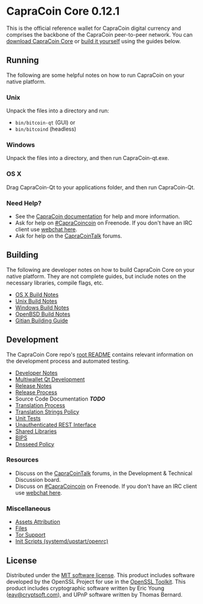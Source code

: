 CapraCoin Core 0.12.1
=====================

This is the official reference wallet for CapraCoin digital currency and comprises the backbone of the CapraCoin peer-to-peer network. You can [download CapraCoin Core](https://www.CapraCoin.org/downloads/) or [build it yourself](#building) using the guides below.

Running
---------------------
The following are some helpful notes on how to run CapraCoin on your native platform.

### Unix

Unpack the files into a directory and run:

- `bin/bitcoin-qt` (GUI) or
- `bin/bitcoind` (headless)

### Windows

Unpack the files into a directory, and then run CapraCoin-qt.exe.

### OS X

Drag CapraCoin-Qt to your applications folder, and then run CapraCoin-Qt.

### Need Help?

* See the [CapraCoin documentation](https://CapraCoincoin.atlassian.net/wiki/display/DOC)
for help and more information.
* Ask for help on [#CapraCoincoin](http://webchat.freenode.net?channels=CapraCoincoin) on Freenode. If you don't have an IRC client use [webchat here](http://webchat.freenode.net?channels=CapraCoincoin).
* Ask for help on the [CapraCoinTalk](https://CapraCointalk.org/) forums.

Building
---------------------
The following are developer notes on how to build CapraCoin Core on your native platform. They are not complete guides, but include notes on the necessary libraries, compile flags, etc.

- [OS X Build Notes](build-osx.md)
- [Unix Build Notes](build-unix.md)
- [Windows Build Notes](build-windows.md)
- [OpenBSD Build Notes](build-openbsd.md)
- [Gitian Building Guide](gitian-building.md)

Development
---------------------
The CapraCoin Core repo's [root README](/README.md) contains relevant information on the development process and automated testing.

- [Developer Notes](developer-notes.md)
- [Multiwallet Qt Development](multiwallet-qt.md)
- [Release Notes](release-notes.md)
- [Release Process](release-process.md)
- Source Code Documentation ***TODO***
- [Translation Process](translation_process.md)
- [Translation Strings Policy](translation_strings_policy.md)
- [Unit Tests](unit-tests.md)
- [Unauthenticated REST Interface](REST-interface.md)
- [Shared Libraries](shared-libraries.md)
- [BIPS](bips.md)
- [Dnsseed Policy](dnsseed-policy.md)

### Resources
* Discuss on the [CapraCoinTalk](https://CapraCointalk.org/) forums, in the Development & Technical Discussion board.
* Discuss on [#CapraCoincoin](http://webchat.freenode.net/?channels=CapraCoincoin) on Freenode. If you don't have an IRC client use [webchat here](http://webchat.freenode.net/?channels=CapraCoincoin).

### Miscellaneous
- [Assets Attribution](assets-attribution.md)
- [Files](files.md)
- [Tor Support](tor.md)
- [Init Scripts (systemd/upstart/openrc)](init.md)

License
---------------------
Distributed under the [MIT software license](http://www.opensource.org/licenses/mit-license.php).
This product includes software developed by the OpenSSL Project for use in the [OpenSSL Toolkit](https://www.openssl.org/). This product includes
cryptographic software written by Eric Young ([eay@cryptsoft.com](mailto:eay@cryptsoft.com)), and UPnP software written by Thomas Bernard.
